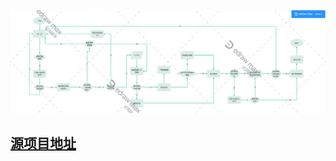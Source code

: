 ![**Flow chart**](https://github.com/Nihfkeol/Curriculum/blob/master/Flow%20chart.png)



## [源项目地址](https://github.com/Nihfkeol/SimpleCurriculum)

